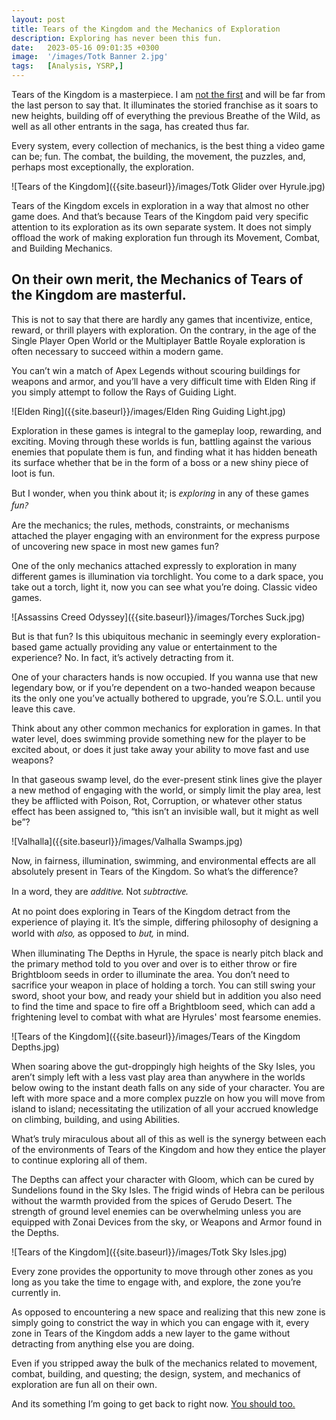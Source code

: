 ```yaml
---
layout: post
title: Tears of the Kingdom and the Mechanics of Exploration
description: Exploring has never been this fun.
date:   2023-05-16 09:01:35 +0300
image:  '/images/Totk Banner 2.jpg'
tags:   [Analysis, YSRP,]
---
```

Tears of the Kingdom is a masterpiece. I am [not the first](https://opencritic.com/game/14343/the-legend-of-zelda-tears-of-the-kingdom) and will be far from the last person to say that. It illuminates the storied franchise as it soars to new heights, building off of everything the previous Breathe of the Wild, as well as all other entrants in the saga, has created thus far. 

Every system, every collection of mechanics, is the best thing a video game can be; fun. The combat, the building, the movement, the puzzles, and, perhaps most exceptionally, the exploration.

![Tears of the Kingdom]({{site.baseurl}}/images/Totk Glider over Hyrule.jpg)

Tears of the Kingdom excels in exploration in a way that almost no other game does. And that’s because Tears of the Kingdom paid very specific attention to its exploration as its own separate system. It does not simply offload the work of making exploration fun through its Movement, Combat, and Building Mechanics.

## On their own merit, the Mechanics of Tears of the Kingdom are masterful.

This is not to say that there are hardly any games that incentivize, entice, reward, or thrill players with exploration. On the contrary, in the age of the Single Player Open World or the Multiplayer Battle Royale exploration is often necessary to succeed within a modern game. 

You can’t win a match of Apex Legends without scouring buildings for weapons and armor, and you’ll have a very difficult time with Elden Ring if you simply attempt to follow the Rays of Guiding Light.

![Elden Ring]({{site.baseurl}}/images/Elden Ring Guiding Light.jpg)

Exploration in these games is integral to the gameplay loop, rewarding, and exciting. Moving through these worlds is fun, battling against the various enemies that populate them is fun, and  finding what it has hidden beneath its surface whether that be in the form of a boss or a new shiny piece of loot is fun.

But I wonder, when you think about it; is <em style="font-family: system-ui">exploring</em> in any of these games <em style="font-family: system-ui">fun?</em>

Are the mechanics; the rules, methods, constraints, or mechanisms attached the player engaging with an environment for the express purpose of uncovering new space in most new games fun?

One of the only mechanics attached expressly to exploration in many different games is illumination via torchlight. You come to a dark space, you take out a torch, light it, now you can see what you’re doing. Classic video games.

![Assassins Creed Odyssey]({{site.baseurl}}/images/Torches Suck.jpg)

But is that fun? Is this ubiquitous mechanic in seemingly every exploration-based game actually providing any value or entertainment to the experience? No. In fact, it’s actively detracting from it.

One of your characters hands is now occupied. If you wanna use that new legendary bow, or if you’re dependent on a two-handed weapon because its the only one you’ve actually bothered to upgrade, you’re S.O.L. until you leave this cave.

Think about any other common mechanics for exploration in games. In that water level, does swimming provide something new for the player to be excited about, or does it just take away your ability to move fast and use weapons? 

In that gaseous swamp level, do the ever-present stink lines give the player a new method of engaging with the world, or simply limit the play area, lest they be afflicted with Poison, Rot, Corruption, or whatever other status effect has been assigned to, “this isn’t an invisible wall, but it might as well be”?

![Valhalla]({{site.baseurl}}/images/Valhalla Swamps.jpg)

Now, in fairness, illumination, swimming, and environmental effects are all absolutely present in Tears of the Kingdom. So what’s the difference?

In a word, they are <em style="font-family: system-ui">additive.</em> Not <em style="font-family: system-ui">subtractive.</em>

At no point does exploring in Tears of the Kingdom detract from the experience of playing it. It’s the simple, differing philosophy of designing a world with <em style="font-family: system-ui">also,</em> as opposed to <em style="font-family: system-ui">but,</em> in mind.

When illuminating The Depths in Hyrule, the space is nearly pitch black and the primary method told to you over and over is to either throw or fire Brightbloom seeds in order to illuminate the area. You don’t need to sacrifice your weapon in place of holding a torch. You can still swing your sword, shoot your bow, and ready your shield but in addition you also need to find the time and space to fire off a Brightbloom seed, which can add a frightening level to combat with what are Hyrules' most fearsome enemies.

![Tears of the Kingdom]({{site.baseurl}}/images/Tears of the Kingdom Depths.jpg)

When soaring above the gut-droppingly high heights of the Sky Isles, you aren’t simply left with a less vast play area than anywhere in the worlds below owing to the instant death falls on any side of your character. You are left with more space and a more complex puzzle on how you will move from island to island; necessitating the utilization of all your accrued knowledge on climbing, building, and using Abilities.

What’s truly miraculous about all of this as well is the synergy between each of the environments of Tears of the Kingdom and how they entice the player to continue exploring all of them. 

The Depths can affect your character with Gloom, which can be cured by Sundelions found in the Sky Isles. The frigid winds of Hebra can be perilous without the warmth provided from the spices of Gerudo Desert. The strength of ground level enemies can be overwhelming unless you are equipped with Zonai Devices from the sky, or Weapons and Armor found in the Depths.

![Tears of the Kingdom]({{site.baseurl}}/images/Totk Sky Isles.jpg)

Every zone provides the opportunity to move through other zones as you long as you take the time to engage with, and explore, the zone you’re currently in.

As opposed to encountering a new space and realizing that this new zone is simply going to constrict the way in which you can engage with it, every zone in Tears of the Kingdom adds a new layer to the game without detracting from anything else you are doing.

Even if you stripped away the bulk of the mechanics related to movement, combat, building, and questing; the design, system, and mechanics of exploration are fun all on their own.

And its something I’m going to get back to right now. [You should too.](https://anybuttongames.com/go-play-tears-of-the-kingdom)


